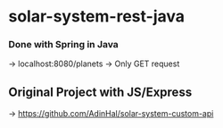 # solar-system-rest-java

### Done with Spring in Java 
-> localhost:8080/planets
-> Only GET request

## Original Project with JS/Express
-> https://github.com/AdinHal/solar-system-custom-api
